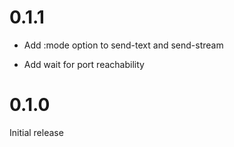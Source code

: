 # 0.1.1

- Add :mode option to send-text and send-stream

- Add wait for port reachability

# 0.1.0

Initial release
